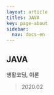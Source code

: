 ```yaml
---
layout: article
titles: JAVA
key: page-about
sidebar:
  nav: docs-en
---
```


## JAVA
생활코딩, 이론
> 2020.02